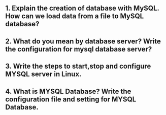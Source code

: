 ## 1. Explain the creation of database with MySQL. How can we load data from a file to MySQL database?

## 2. What do you mean by database server? Write the configuration for mysql database server?

## 3.  Write the steps to start,stop and configure MYSQL server in Linux.

## 4. What is MYSQL Database? Write the configuration file and setting for MYSQL Database.
